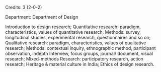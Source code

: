 Credits: 3 (2-0-2)

Department: Department of Design

Introduction to design research; Quantitative research: paradigm, characteristics, values of quantitative research; Methods: survey, longitudinal studies, experimental research, questionnaires and so on; Qualitative research: paradigm, characteristics, values of qualitative research; Methods: contextual inquiry, ethnographic method, participant observation, indepth Interview, focus groups, journal/ document, visual research; Mixed-methods Research: participatory research, action research; Heritage & material culture in India; Ethics of design research.